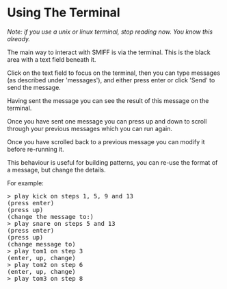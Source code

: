 # Using The Terminal

_Note: if you use a unix or linux terminal, stop reading now. You know this already._

The main way to interact with SMIFF is via the terminal. This is the black area with a text field beneath it. 

Click on the text field to focus on the terminal, then you can type messages (as described under 'messages'), and either press enter or click 'Send' to send the message.

Having sent the message you can see the result of this message on the terminal.

Once you have sent one message you can press up and down to scroll through your previous messages which you can run again.

Once you have scrolled back to a previous message you can modify it before re-running it.

This behaviour is useful for building patterns, you can re-use the format of a message, but change the details.

For example:

<pre>
> play kick on steps 1, 5, 9 and 13
(press enter)
(press up)
(change the message to:)
> play snare on steps 5 and 13
(press enter)
(press up)
(change message to)
> play tom1 on step 3
(enter, up, change)
> play tom2 on step 6
(enter, up, change)
> play tom3 on step 8
</pre>

